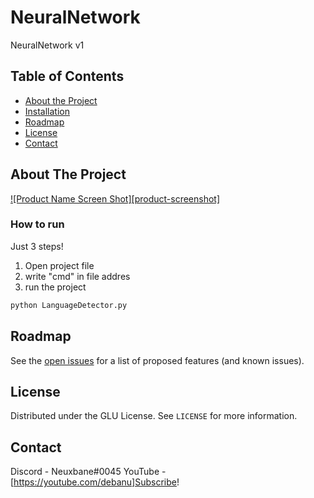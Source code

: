 # NeuralNetwork
NeuralNetwork v1


<!-- TABLE OF CONTENTS -->
## Table of Contents

* [About the Project](#about-the-project)
* [Installation](#How-to-run)
* [Roadmap](#roadmap)
* [License](#license)
* [Contact](#contact)



<!-- ABOUT THE PROJECT -->
## About The Project

[![Product Name Screen Shot][product-screenshot]](blob:https://web.whatsapp.com/ba9f2c03-5d25-46da-bcbd-e78e9e0effbf)

<!-- GETTING STARTED -->
### How to run

Just 3 steps!
1. Open project file
2. write "cmd" in file addres
3. run the project
```cmd
python LanguageDetector.py
```


<!-- ROADMAP -->
## Roadmap

See the [open issues](https://github.com/othneildrew/Best-README-Template/issues) for a list of proposed features (and known issues).



<!-- LICENSE -->
## License

Distributed under the GLU License. See `LICENSE` for more information.



<!-- CONTACT -->
## Contact

Discord - Neuxbane#0045
YouTube - [https://youtube.com/debanu]Subscribe!
